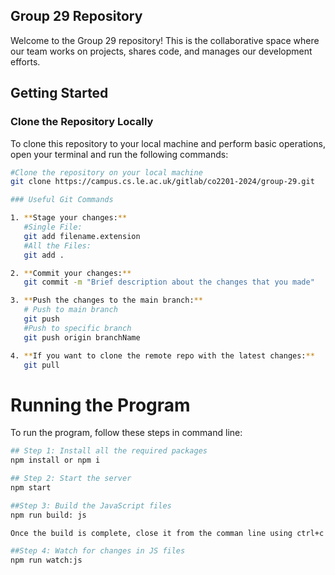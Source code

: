 ## Group 29 Repository

Welcome to the Group 29 repository! This is the collaborative space where our team works on projects, shares code, and manages our development efforts.

## Getting Started

### Clone the Repository Locally

To clone this repository to your local machine and perform basic operations, open your terminal and run the following commands:

```bash
#Clone the repository on your local machine
git clone https://campus.cs.le.ac.uk/gitlab/co2201-2024/group-29.git

### Useful Git Commands

1. **Stage your changes:**
   #Single File:
   git add filename.extension
   #All the Files:
   git add .

2. **Commit your changes:**
   git commit -m "Brief description about the changes that you made"

3. **Push the changes to the main branch:**
   # Push to main branch
   git push
   #Push to specific branch
   git push origin branchName

4. **If you want to clone the remote repo with the latest changes:**
   git pull

```

# Running the Program

To run the program, follow these steps in command line:

```bash
## Step 1: Install all the required packages
npm install or npm i

## Step 2: Start the server
npm start

##Step 3: Build the JavaScript files
npm run build: js

Once the build is complete, close it from the comman line using ctrl+c

##Step 4: Watch for changes in JS files
npm run watch:js

```
